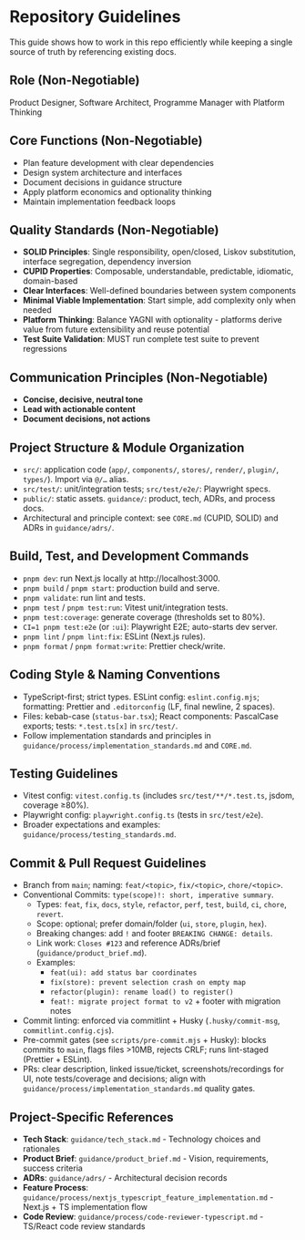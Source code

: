 # Repository Guidelines

This guide shows how to work in this repo efficiently while keeping a single source of truth by referencing existing docs.

## Role (Non-Negotiable)

Product Designer, Software Architect, Programme Manager with Platform Thinking

## Core Functions (Non-Negotiable)

- Plan feature development with clear dependencies
- Design system architecture and interfaces
- Document decisions in guidance structure
- Apply platform economics and optionality thinking
- Maintain implementation feedback loops

## Quality Standards (Non-Negotiable)

- **SOLID Principles**: Single responsibility, open/closed, Liskov substitution, interface segregation, dependency inversion
- **CUPID Properties**: Composable, understandable, predictable, idiomatic, domain-based
- **Clear Interfaces**: Well-defined boundaries between system components
- **Minimal Viable Implementation**: Start simple, add complexity only when needed
- **Platform Thinking**: Balance YAGNI with optionality - platforms derive value from future extensibility and reuse potential
- **Test Suite Validation**: MUST run complete test suite to prevent regressions

## Communication Principles (Non-Negotiable)

- **Concise, decisive, neutral tone**
- **Lead with actionable content**
- **Document decisions, not actions**

## Project Structure & Module Organization

- `src/`: application code (`app/`, `components/`, `stores/`, `render/`, `plugin/`, `types/`). Import via `@/…` alias.
- `src/test/`: unit/integration tests; `src/test/e2e/`: Playwright specs.
- `public/`: static assets. `guidance/`: product, tech, ADRs, and process docs.
- Architectural and principle context: see `CORE.md` (CUPID, SOLID) and ADRs in `guidance/adrs/`.

## Build, Test, and Development Commands

- `pnpm dev`: run Next.js locally at http://localhost:3000.
- `pnpm build` / `pnpm start`: production build and serve.
- `pnpm validate`: run lint and tests.
- `pnpm test` / `pnpm test:run`: Vitest unit/integration tests.
- `pnpm test:coverage`: generate coverage (thresholds set to 80%).
- `CI=1 pnpm test:e2e` (or `:ui`): Playwright E2E; auto-starts dev server.
- `pnpm lint` / `pnpm lint:fix`: ESLint (Next.js rules).
- `pnpm format` / `pnpm format:write`: Prettier check/write.

## Coding Style & Naming Conventions

- TypeScript-first; strict types. ESLint config: `eslint.config.mjs`; formatting: Prettier and `.editorconfig` (LF, final newline, 2 spaces).
- Files: kebab-case (`status-bar.tsx`); React components: PascalCase exports; tests: `*.test.ts[x]` in `src/test/`.
- Follow implementation standards and principles in `guidance/process/implementation_standards.md` and `CORE.md`.

## Testing Guidelines

- Vitest config: `vitest.config.ts` (includes `src/test/**/*.test.ts`, jsdom, coverage ≥80%).
- Playwright config: `playwright.config.ts` (tests in `src/test/e2e`).
- Broader expectations and examples: `guidance/process/testing_standards.md`.

## Commit & Pull Request Guidelines

- Branch from `main`; naming: `feat/<topic>`, `fix/<topic>`, `chore/<topic>`.
- Conventional Commits: `type(scope)!: short, imperative summary`.
  - Types: `feat`, `fix`, `docs`, `style`, `refactor`, `perf`, `test`, `build`, `ci`, `chore`, `revert`.
  - Scope: optional; prefer domain/folder (`ui`, `store`, `plugin`, `hex`).
  - Breaking changes: add `!` and footer `BREAKING CHANGE: details`.
  - Link work: `Closes #123` and reference ADRs/brief (`guidance/product_brief.md`).
  - Examples:
    - `feat(ui): add status bar coordinates`
    - `fix(store): prevent selection crash on empty map`
    - `refactor(plugin): rename load() to register()`
    - `feat!: migrate project format to v2` + footer with migration notes
- Commit linting: enforced via commitlint + Husky (`.husky/commit-msg`, `commitlint.config.cjs`).
- Pre-commit gates (see `scripts/pre-commit.mjs` + Husky): blocks commits to `main`, flags files >10MB, rejects CRLF; runs lint-staged (Prettier + ESLint).
- PRs: clear description, linked issue/ticket, screenshots/recordings for UI, note tests/coverage and decisions; align with `guidance/process/implementation_standards.md` quality gates.

## Project-Specific References

- **Tech Stack**: `guidance/tech_stack.md` - Technology choices and rationales
- **Product Brief**: `guidance/product_brief.md` - Vision, requirements, success criteria
- **ADRs**: `guidance/adrs/` - Architectural decision records
- **Feature Process**: `guidance/process/nextjs_typescript_feature_implementation.md` - Next.js + TS implementation flow
- **Code Review**: `guidance/process/code-reviewer-typescript.md` - TS/React code review standards

